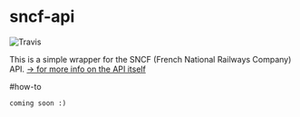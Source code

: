 # sncf-api

![Travis](https://travis-ci.org/Thomas-T/sncf-api.svg?branch=master "travis result")

This is a simple wrapper for the SNCF (French National Railways Company) API.
[-> for more info on the API itself](https://data.sncf.com/api/fr/documentation "doc link")

#how-to

    coming soon :)
